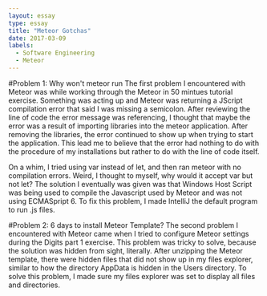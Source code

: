 ```yaml
---
layout: essay
type: essay
title: "Meteor Gotchas"
date: 2017-03-09
labels:
  - Software Engineering
  - Meteor
---
```


#Problem 1: Why won't meteor run
The first problem I encountered with Meteor was while working through the Meteor in 50 mintues tutorial exercise.  Something was acting up and Meteor was returning a JScript compilation error that said I was missing a semicolon.  After reviewing the line of code the error message was referencing, I thought that maybe the error was a result of importing libraries into the meteor application.  After removing the libraries, the error continued to show up when trying to start the application.  This lead me to believe that the error had nothing to do with the procedure of my installations but rather to do with the line of code itself.

On a whim, I tried using var instead of let, and then ran meteor with no compilation errors.  Weird, I thought to myself, why would it accept var but not let?  The solution I eventually was given was that Windows Host Script was being used to compile the Javascript used by Meteor and was not using ECMASpript 6.  To fix this problem, I made IntelliJ the default program to run .js files.

#Problem 2: 6 days to install Meteor Template?
The second problem I encountered with Meteor came when I tried to configure Meteor settings during the Digits part 1 exercise. This problem was tricky to solve, because the solution was hidden from sight, literally.  After unzipping the Meteor template, there were hidden files that did not show up in my files explorer, similar to how the directory AppData is hidden in the Users directory.  To solve this problem, I made sure my files explorer was set to display all files and directories.
